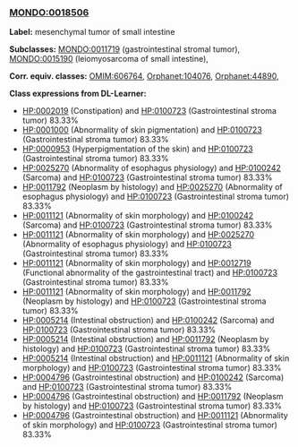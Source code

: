 
### [MONDO:0018506](http://purl.obolibrary.org/obo/MONDO_0018506)
**Label:** mesenchymal tumor of small intestine

**Subclasses:** [MONDO:0011719](http://purl.obolibrary.org/obo/MONDO_0011719) (gastrointestinal stromal tumor), [MONDO:0015190](http://purl.obolibrary.org/obo/MONDO_0015190) (leiomyosarcoma of small intestine), 

**Corr. equiv. classes:** [OMIM:606764](http://purl.obolibrary.org/obo/OMIM_606764), [Orphanet:104076](http://www.orpha.net/ORDO/Orphanet_104076), [Orphanet:44890](http://www.orpha.net/ORDO/Orphanet_44890), 

**Class expressions from DL-Learner:**

- [HP:0002019](http://purl.obolibrary.org/obo/HP_0002019) (Constipation) and [HP:0100723](http://purl.obolibrary.org/obo/HP_0100723) (Gastrointestinal stroma tumor) 83.33%
- [HP:0001000](http://purl.obolibrary.org/obo/HP_0001000) (Abnormality of skin pigmentation) and [HP:0100723](http://purl.obolibrary.org/obo/HP_0100723) (Gastrointestinal stroma tumor) 83.33%
- [HP:0000953](http://purl.obolibrary.org/obo/HP_0000953) (Hyperpigmentation of the skin) and [HP:0100723](http://purl.obolibrary.org/obo/HP_0100723) (Gastrointestinal stroma tumor) 83.33%
- [HP:0025270](http://purl.obolibrary.org/obo/HP_0025270) (Abnormality of esophagus physiology) and [HP:0100242](http://purl.obolibrary.org/obo/HP_0100242) (Sarcoma) and [HP:0100723](http://purl.obolibrary.org/obo/HP_0100723) (Gastrointestinal stroma tumor) 83.33%
- [HP:0011792](http://purl.obolibrary.org/obo/HP_0011792) (Neoplasm by histology) and [HP:0025270](http://purl.obolibrary.org/obo/HP_0025270) (Abnormality of esophagus physiology) and [HP:0100723](http://purl.obolibrary.org/obo/HP_0100723) (Gastrointestinal stroma tumor) 83.33%
- [HP:0011121](http://purl.obolibrary.org/obo/HP_0011121) (Abnormality of skin morphology) and [HP:0100242](http://purl.obolibrary.org/obo/HP_0100242) (Sarcoma) and [HP:0100723](http://purl.obolibrary.org/obo/HP_0100723) (Gastrointestinal stroma tumor) 83.33%
- [HP:0011121](http://purl.obolibrary.org/obo/HP_0011121) (Abnormality of skin morphology) and [HP:0025270](http://purl.obolibrary.org/obo/HP_0025270) (Abnormality of esophagus physiology) and [HP:0100723](http://purl.obolibrary.org/obo/HP_0100723) (Gastrointestinal stroma tumor) 83.33%
- [HP:0011121](http://purl.obolibrary.org/obo/HP_0011121) (Abnormality of skin morphology) and [HP:0012719](http://purl.obolibrary.org/obo/HP_0012719) (Functional abnormality of the gastrointestinal tract) and [HP:0100723](http://purl.obolibrary.org/obo/HP_0100723) (Gastrointestinal stroma tumor) 83.33%
- [HP:0011121](http://purl.obolibrary.org/obo/HP_0011121) (Abnormality of skin morphology) and [HP:0011792](http://purl.obolibrary.org/obo/HP_0011792) (Neoplasm by histology) and [HP:0100723](http://purl.obolibrary.org/obo/HP_0100723) (Gastrointestinal stroma tumor) 83.33%
- [HP:0005214](http://purl.obolibrary.org/obo/HP_0005214) (Intestinal obstruction) and [HP:0100242](http://purl.obolibrary.org/obo/HP_0100242) (Sarcoma) and [HP:0100723](http://purl.obolibrary.org/obo/HP_0100723) (Gastrointestinal stroma tumor) 83.33%
- [HP:0005214](http://purl.obolibrary.org/obo/HP_0005214) (Intestinal obstruction) and [HP:0011792](http://purl.obolibrary.org/obo/HP_0011792) (Neoplasm by histology) and [HP:0100723](http://purl.obolibrary.org/obo/HP_0100723) (Gastrointestinal stroma tumor) 83.33%
- [HP:0005214](http://purl.obolibrary.org/obo/HP_0005214) (Intestinal obstruction) and [HP:0011121](http://purl.obolibrary.org/obo/HP_0011121) (Abnormality of skin morphology) and [HP:0100723](http://purl.obolibrary.org/obo/HP_0100723) (Gastrointestinal stroma tumor) 83.33%
- [HP:0004796](http://purl.obolibrary.org/obo/HP_0004796) (Gastrointestinal obstruction) and [HP:0100242](http://purl.obolibrary.org/obo/HP_0100242) (Sarcoma) and [HP:0100723](http://purl.obolibrary.org/obo/HP_0100723) (Gastrointestinal stroma tumor) 83.33%
- [HP:0004796](http://purl.obolibrary.org/obo/HP_0004796) (Gastrointestinal obstruction) and [HP:0011792](http://purl.obolibrary.org/obo/HP_0011792) (Neoplasm by histology) and [HP:0100723](http://purl.obolibrary.org/obo/HP_0100723) (Gastrointestinal stroma tumor) 83.33%
- [HP:0004796](http://purl.obolibrary.org/obo/HP_0004796) (Gastrointestinal obstruction) and [HP:0011121](http://purl.obolibrary.org/obo/HP_0011121) (Abnormality of skin morphology) and [HP:0100723](http://purl.obolibrary.org/obo/HP_0100723) (Gastrointestinal stroma tumor) 83.33%


